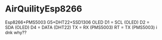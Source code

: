 # AirQuilityEsp8266
Esp8266+PMS5003 G5+DHT22+SSD1306 OLED
D1 = SCL (OLED)
D2 = SDA (OLED)
D4 = DATA (DHT22)
TX = RX (PMS5003)
RT = TX (PMS5003) i dnk why??

